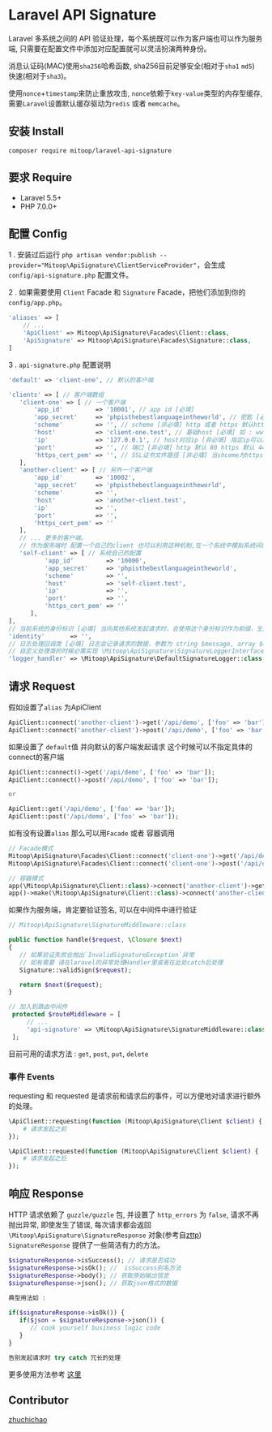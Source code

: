 # Laravel API Signature

Laravel 多系统之间的 API 验证处理，每个系统既可以作为客户端也可以作为服务端, 只需要在配置文件中添加对应配置就可以灵活扮演两种身份。

消息认证码(MAC)使用`sha256`哈希函数, sha256目前足够安全(相对于`sha1` `md5`) 快速(相对于`sha3`)。

使用`nonce`+`timestamp`来防止重放攻击, `nonce`依赖于`key-value`类型的内存型缓存,  需要`Laravel`设置默认缓存驱动为`redis` 或者 `memcache`。


## 安装 Install

`composer require mitoop/laravel-api-signature`

## 要求 Require

- Laravel 5.5+ 
- PHP 7.0.0+

## 配置 Config

1 . 安装过后运行 `php artisan vendor:publish --provider="Mitoop\ApiSignature\ClientServiceProvider"`，会生成 `config/api-signature.php` 配置文件。

2 . 如果需要使用 `Client` Facade 和 `Signature` Facade，把他们添加到你的 `config/app.php`。

```php
'aliases' => [
    // ...
    'ApiClient' => Mitoop\ApiSignature\Facades\Client::class,
    'ApiSignature' => Mitoop\ApiSignature\Facades\Signature::class,
]
```

3 . `api-signature.php` 配置说明

```php
'default' => 'client-one', // 默认的客户端

'clients' => [ // 客户端数组
   'client-one' => [ // 一个客户端
       'app_id'         => '10001', // app id [必填]
       'app_secret'     => 'phpisthebestlanguageintheworld', // 密匙 [必填]
       'scheme'         => '', // scheme [非必填] http 或者 https 默认http
       'host'           => 'client-one.test', // 基础host [必填] 如 : www.baidu.com 
       'ip'             => '127.0.0.1', // host对应ip [非必填] 指定ip可以减少一次DNS查询还会降低域名劫持的风险
       'port'           => '', // 端口 [非必填] http 默认 80 https 默认 443
       'https_cert_pem' => '', // SSL证书文件路径 [非必填] 当shceme为https 即要发起https请求时 要配置该证书 可选项 1. true 启用验证并使用系统的证书 2. false 不进行验证 3. 配置自己的证书路径 默认 false
   ],
   'another-client' => [ // 另外一个客户端
       'app_id'         => '10002',
       'app_secret'     => 'phpisthebestlanguageintheworld',
       'scheme'         => '',
       'host'           => 'another-client.test',
       'ip'             => '',
       'port'           => '',
       'https_cert_pem' => ''
   ],
   // ... 更多的客户端。
   // 作为服务端时 配置一个自己的client 也可以利用这种机制,在一个系统中模拟系统间的调用
   'self-client' => [ // 系统自己的配置
          'app_id'         => '10000',
          'app_secret'     => 'phpisthebestlanguageintheworld',
          'scheme'         => '',
          'host'           => 'self-client.test',
          'ip'             => '',
          'port'           => '',
          'https_cert_pem' => ''
      ],
],
// 当前系统的身份标识 [必填] 当向其他系统发起请求时，会使用这个身份标识作为前缀，生成的唯一的标识码，各个系统请使用不同的标识
'identity'       => '',
// 日志处理回调类 [必填] 日志会记录请求的数据，参数为 string $message, array $data
// 自定义处理类的时候必需实现 \Mitoop\ApiSignature\SignatureLoggerInterface 接口
'logger_handler' => \Mitoop\ApiSignature\DefaultSignatureLogger::class, 
 ``` 


## 请求 Request

假如设置了`alias` 为ApiClient

```php
ApiClient::connect('another-client')->get('/api/demo', ['foo' => 'bar']);
ApiClient::connect('another-client')->post('/api/demo', ['foo' => 'bar']);
```

如果设置了 `default`值 并向默认的客户端发起请求 这个时候可以不指定具体的connect的客户端

```php
ApiClient::connect()->get('/api/demo', ['foo' => 'bar']);
ApiClient::connect()->post('/api/demo', ['foo' => 'bar']);

or

ApiClient::get('/api/demo', ['foo' => 'bar']);
ApiClient::post('/api/demo', ['foo' => 'bar']);

```

如有没有设置`alias` 那么可以用`Facade` 或者 容器调用 

```php
// Facade模式
Mitoop\ApiSignature\Facades\Client::connect('client-one')->get('/api/demo', ['foo' => 'bar']);
Mitoop\ApiSignature\Facades\Client::connect('client-one')->post('/api/demo', ['foo' => 'bar']);

// 容器模式
app(\Mitoop\ApiSignature\Client::class)->connect('another-client')->get('/api/demo', ['foo' => 'bar']);
app()->make(\Mitoop\ApiSignature\Client::class)->connect('another-client')->post('/api/demo', ['foo' => 'bar']);
```

如果作为服务端，肯定要验证签名, 可以在中间件中进行验证

```php
// Mitoop\ApiSignature\SignatureMiddleware::class

public function handle($request, \Closure $next)
{
   // 如果验证失败会抛出`InvalidSignatureException`异常 
   // 如有需要 请在laravel的异常处理Handler里或者在此处catch后处理
   Signature::validSign($request);

   return $next($request);
}

// 加入到路由中间件
 protected $routeMiddleware = [
     // ...
     'api-signature' => \Mitoop\ApiSignature\SignatureMiddleware::class
 ];
```

目前可用的请求方法 : `get`, `post`, `put`, `delete`


### 事件 Events

requesting 和 requested 是请求前和请求后的事件，可以方便地对请求进行额外的处理。

```php
\ApiClient::requesting(function (Mitoop\ApiSignature\Client $client) {
    # 请求发起之前
});

\ApiClient::requested(function (Mitoop\ApiSignature\Client $client) {
    # 请求发起之后
});
```

## 响应 Response

HTTP 请求依赖了 `guzzle/guzzle` 包, 并设置了 `http_errors` 为 `false`, 请求不再抛出异常, 即使发生了错误, 每次请求都会返回 `\Mitoop\ApiSignature\SignatureResponse` 对象(参考自[zttp](https://github.com/kitetail/zttp)) `SignatureResponse` 提供了一些简洁有力的方法。

```php
$signatureResponse->isSuccess(); // 请求是否成功 
$signatureResponse->isOk(); //  isSuccess别名方法
$signatureResponse->body(); // 获取原始输出信息
$signatureResponse->json(); // 获取json格式的数据 

典型用法如 :
 
if($signatureResponse->isOk()) {
   if($json = $signatureResponse->json()) {
      // cook yourself business logic code
   }
}

告别发起请求时 try catch 冗长的处理

```

更多使用方法参考 [这里](https://github.com/mitoop/laravel-api-signature/blob/master/tests/SignatureResponseTest.php)

## Contributor

[zhuchichao](https://github.com/zhuzhichao)
